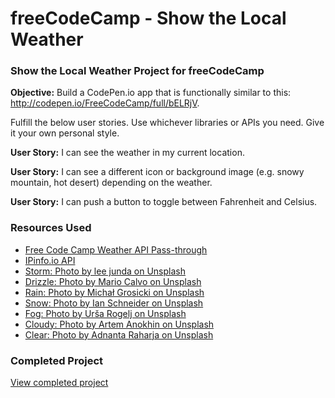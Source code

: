 # freeCodeCamp - Show the Local Weather
### Show the Local Weather Project for freeCodeCamp

**Objective:** Build a CodePen.io app that is functionally similar to this: http://codepen.io/FreeCodeCamp/full/bELRjV.

Fulfill the below user stories. Use whichever libraries or APIs you need. Give it your own personal style.

**User Story:** I can see the weather in my current location.

**User Story:** I can see a different icon or background image (e.g. snowy mountain, hot desert) depending on the weather.

**User Story:** I can push a button to toggle between Fahrenheit and Celsius.

### Resources Used

- [Free Code Camp Weather API Pass-through](https://fcc-weather-api.glitch.me/)
- [IPinfo.io API](https://ipinfo.io/geo)
- [Storm: Photo by lee junda on Unsplash](https://unsplash.com/search/photos/thunder?photo=___Lnn9HGko)
- [Drizzle: Photo by Mario Calvo on Unsplash](https://unsplash.com/search/photos/rain?photo=VR0s3Yqm2RA)
- [Rain: Photo by Michał Grosicki on Unsplash](https://unsplash.com/search/photos/rain?photo=KDCCJ2dYEWU)
- [Snow: Photo by Ian Schneider on Unsplash](https://unsplash.com/search/photos/snowing?photo=dqMxDqdhg_4)
- [Fog: Photo by Urša Rogelj on Unsplash](https://unsplash.com/search/photos/fog?photo=6uzUmm34FiE)
- [Cloudy: Photo by Artem Anokhin on Unsplash](https://unsplash.com/search/photos/cloudy?photo=V4qjYCac7y8)
- [Clear: Photo by Adnanta Raharja on Unsplash](https://unsplash.com/search/photos/sunny?photo=StJRQbsWtQA)

### Completed Project
[View completed project](https://codepen.io/sheri/full/qPNWej/)
